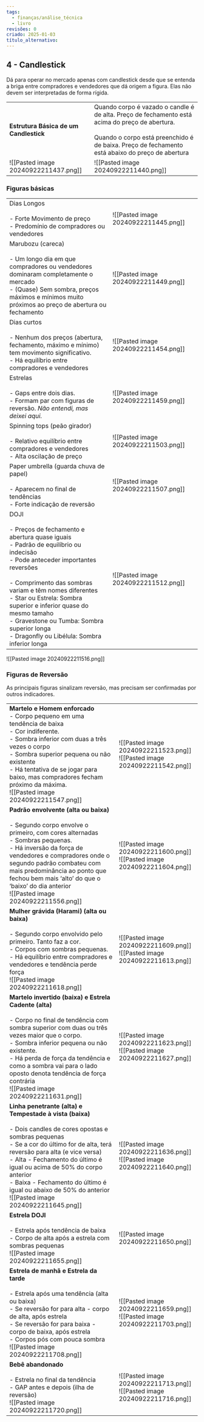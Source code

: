 ```yaml
---
tags:
  - finanças/análise_técnica
  - livro
revisões: 0
criado: 2025-01-03
título_alternativo:
---
```

## 4 - Candlestick
Dá para operar no mercado apenas com candlestick desde que se entenda a briga entre compradores e vendedores que dá origem a figura. Elas não devem ser interpretadas de forma rígida.

|                                        |                                                                                                                                                                                                       |
| -------------------------------------- | ----------------------------------------------------------------------------------------------------------------------------------------------------------------------------------------------------- |
| **Estrutura Básica de um Candlestick** | Quando corpo é vazado o candle é de alta. Preço de fechamento está acima do preço de abertura.<br><br>Quando o corpo está preenchido é de baixa. Preço de fechamento está abaixo do preço de abertura |
| ![[Pasted image 20240922211437.png]]   | ![[Pasted image 20240922211440.png]]                                                                                                                                                                  |

### Figuras básicas

|                                                                                                                                                                                                                                                                                                                                                                                         |                                      |
| --------------------------------------------------------------------------------------------------------------------------------------------------------------------------------------------------------------------------------------------------------------------------------------------------------------------------------------------------------------------------------------- | ------------------------------------ |
| Dias Longos<br><br>- Forte Movimento de preço<br>- Predomínio de compradores ou vendedores                                                                                                                                                                                                                                                                                              | ![[Pasted image 20240922211445.png]] |
| Marubozu (careca)<br><br>- Um longo dia em que compradores ou vendedores dominaram completamente o mercado<br>- (Quase) Sem sombra, preços máximos e mínimos muito próximos ao preço de abertura ou fechamento                                                                                                                                                                          | ![[Pasted image 20240922211449.png]] |
| Dias curtos<br><br>- Nenhum dos preços (abertura, fechamento, máximo e mínimo) tem movimento significativo.<br>- Há equilíbrio entre compradores e vendedores                                                                                                                                                                                                                           | ![[Pasted image 20240922211454.png]] |
| Estrelas<br><br>- Gaps entre dois dias.<br>- Formam par com figuras de reversão. _Não entendi, mas deixei aqui._                                                                                                                                                                                                                                                                        | ![[Pasted image 20240922211459.png]] |
| Spinning tops (peão girador)<br><br>- Relativo equilíbrio entre compradores e vendedores<br>- Alta oscilação de preço                                                                                                                                                                                                                                                                   | ![[Pasted image 20240922211503.png]] |
| Paper umbrella (guarda chuva de papel)<br><br>- Aparecem no final de tendências<br>- Forte indicação de reversão                                                                                                                                                                                                                                                                        | ![[Pasted image 20240922211507.png]] |
| DOJI<br><br>- Preços de fechamento e abertura quase iguais<br>- Padrão de equilíbrio ou indecisão<br>- Pode anteceder importantes reversões<br>    <br>- Comprimento das sombras variam e têm nomes diferentes<br>- Star ou Estrela: Sombra superior e inferior quase do mesmo tamaho<br>- Gravestone ou Tumba: Sombra superior longa<br>- Dragonfly ou Libélula: Sombra inferior longa | ![[Pasted image 20240922211512.png]] |
![[Pasted image 20240922211516.png]]
### Figuras de Reversão
As principais figuras sinalizam reversão, mas precisam ser confirmadas por outros indicadores.

|                                                                                                                                                                                                                                                                                                                                                                                          |                                                                              |
| ---------------------------------------------------------------------------------------------------------------------------------------------------------------------------------------------------------------------------------------------------------------------------------------------------------------------------------------------------------------------------------------- | ---------------------------------------------------------------------------- |
| **Martelo e Homem enforcado**<br>- Corpo pequeno em uma tendência de baixa<br>- Cor indiferente.<br>- Sombra inferior com duas a três vezes o corpo<br>- Sombra superior pequena ou não existente<br>- Há tentativa de se jogar para baixo, mas compradores fecham próximo da máxima.<br>![[Pasted image 20240922211547.png]]                                                            | ![[Pasted image 20240922211523.png]]<br>![[Pasted image 20240922211542.png]] |
| **Padrão envolvente (alta ou baixa)**<br><br>- Segundo corpo envolve o primeiro, com cores alternadas<br>- Sombras pequenas.<br>- Há inversão da força de vendedores e compradores onde o segundo padrão combateu com mais predominância ao ponto que fechou bem mais ‘alto’ do que o ‘baixo’ do dia anterior<br>![[Pasted image 20240922211556.png]]                                    | ![[Pasted image 20240922211600.png]]<br>![[Pasted image 20240922211604.png]] |
| **Mulher grávida (Harami) (alta ou baixa)**<br><br>- Segundo corpo envolvido pelo primeiro. Tanto faz a cor.<br>- Corpos com sombras pequenas.<br>- Há equilíbrio entre compradores e vendedores e tendência perde força<br>![[Pasted image 20240922211618.png]]                                                                                                                         | ![[Pasted image 20240922211609.png]]<br>![[Pasted image 20240922211613.png]] |
| **Martelo invertido (baixa) e Estrela Cadente (alta)**<br><br>- Corpo no final de tendência com sombra superior com duas ou três vezes maior que o corpo.<br>- Sombra inferior pequena ou não existente.<br>- Há perda de força da tendência e como a sombra vai para o lado oposto denota tendência de força contrária<br>![[Pasted image 20240922211631.png]]                          | ![[Pasted image 20240922211623.png]]<br>![[Pasted image 20240922211627.png]] |
| **Linha penetrante (alta) e Tempestade à vista (baixa)**<br><br>- Dois candles de cores opostas e sombras pequenas<br>- Se a cor do último for de alta, terá reversão para alta (e vice versa)<br>- Alta - Fechamento do último é igual ou acima de 50% do corpo anterior<br>- Baixa - Fechamento do último é igual ou abaixo de 50% do anterior<br>![[Pasted image 20240922211645.png]] | ![[Pasted image 20240922211636.png]]<br>![[Pasted image 20240922211640.png]] |
| **Estrela DOJI**<br><br>- Estrela após tendência de baixa<br>- Corpo de alta após a estrela com sombras pequenas<br>![[Pasted image 20240922211655.png]]                                                                                                                                                                                                                                 | ![[Pasted image 20240922211650.png]]                                         |
| **Estrela de manhã e Estrela da tarde**<br><br>- Estrela após uma tendência (alta ou baixa)<br>- Se reversão for para alta - corpo de alta, após estrela<br>- Se reversão for para baixa - corpo de baixa, após estrela<br>- Corpos pós com pouca sombra<br>![[Pasted image 20240922211708.png]]                                                                                         | ![[Pasted image 20240922211659.png]]<br>![[Pasted image 20240922211703.png]] |
| **Bebê abandonado**<br><br>- Estrela no final da tendência<br>- GAP antes e depois (ilha de reversão)<br>![[Pasted image 20240922211720.png]]                                                                                                                                                                                                                                            | ![[Pasted image 20240922211713.png]]<br>![[Pasted image 20240922211716.png]] |
